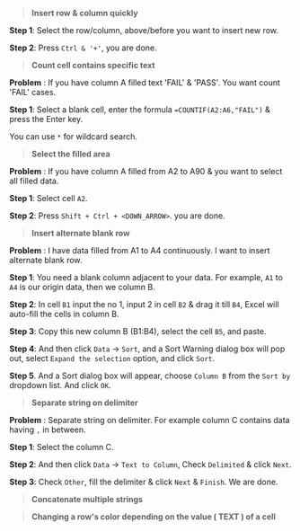 > **Insert row & column quickly**

**Step 1**: Select the row/column, above/before you want to insert new row.

**Step 2**: Press `Ctrl & '+'`, you are done.

> **Count cell contains specific text**

**Problem** : If you have column A filled text 'FAIL' & 'PASS'. You want count 'FAIL' cases.

**Step 1**: Select a blank cell, enter the formula `=COUNTIF(A2:A6,"FAIL")` & press the Enter key.

You can use `*` for wildcard search.

> **Select the filled area**

**Problem** : If you have column A filled from A2 to A90 & you want to select all filled data.

**Step 1**: Select cell `A2`.

**Step 2**: Press `Shift + Ctrl + <DOWN_ARROW>`. you are done.

> **Insert alternate blank row**

**Problem** : I have data filled from A1 to A4 continuously. I want to insert alternate blank row.

**Step 1**: You need a blank column adjacent to your data. For example, `A1` to `A4` is our origin data, then we column B.

**Step 2**: In cell `B1` input the no 1, input 2 in cell `B2` & drag it till `B4`, Excel will auto-fill the cells in column B.

**Step 3**: Copy this new column B (B1:B4), select the cell `B5`, and paste.

**Step 4**: And then click `Data` -> `Sort`, and a Sort Warning dialog box will pop out, select `Expand the selection` option, and click `Sort`.

**Step 5**. And a Sort dialog box will appear, choose `Column B` from the `Sort by` dropdown list. And click `OK`.


> **Separate string on delimiter**

**Problem** : Separate string on delimiter. For example column C contains data having `,` in between.

**Step 1**: Select the column C.

**Step 2**: And then click `Data` -> `Text to Column`, Check `Delimited` & click `Next`.

**Step 3**: Check `Other`, fill the delimiter & click `Next` & `Finish`. We are done. 

> **Concatenate multiple strings**

> **Changing a row's color depending on the value ( TEXT ) of a cell**

